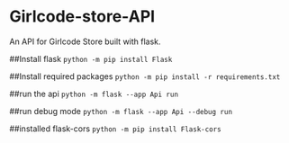 # Girlcode-store-API

An API for Girlcode Store built with flask.

##Install flask
```python -m pip install Flask```

##Install required packages
```python -m pip install -r requirements.txt ```

##run the api
```python -m flask --app Api run```

##run debug mode
```python -m flask --app Api --debug run```

##installed flask-cors
```python -m pip install Flask-cors```